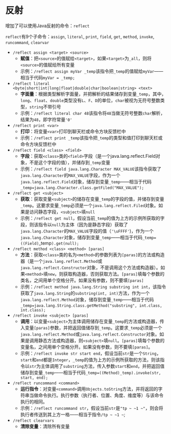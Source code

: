 # 反射
增加了可以使用Java反射的命令：`reflect`

`reflect`有9个子命令：`assign`, `literal`, `print`, `field`, `get`, `method`, `invoke`, `runcommand`, `clearvar`
- `/reflect assign <target> <source>`
  - **赋值**：把`<source>`的值赋给`<target>`，如果`<target>`为`_all`，则将`<source>`的值赋给所有变量
  - 示例：`/reflect assign myVar _temp`该指令把`_temp`的值赋给`myVar`——相当于代码`myVar = _temp;`
- `/reflect literal <byte|short|int|long|float|double|char|boolean|string> <text>`
  - **字面量**：根据类型解析字面量，并把解析的结果储存到变量`_temp`，其中，`long`、`float`、`double`类型没有`L`、`F`、`D`的单位，`char`被视为无符号整数类型，`string`不带引号
  - 示例：`/reflect literal char 48`该指令将`48`当做无符号整数`char`解析，结果为`48`，即字符常量`'0'`
- `/reflect print <var>`
  - **打印**：将变量`<var>`打印到聊天栏或命令方块反馈栏中
  - 示例：`/reflect print _temp`该指令把`_temp`的类型和值打印到聊天栏或命令方块反馈栏中
- `/reflect field <class> <field>`
  - **字段**：获取`<class>`类的`<field>`字段（是一个java.lang.reflect.Field对象，不是这个字段的值），并储存到`_temp`变量
  - 示例：`/reflect field java.lang.Character MAX_VALUE`该指令获取了`java.lang.Character`的`MAX_VALUE`字段，作为一个`java.lang.reflect.Field`对象，储存到变量`_temp`——相当于代码`_temp=java.lang.Character.class.getFiled("MAX_VALUE");`
- `/reflect get <subject>`
  - **获取**：获取变量`<subject>`的储存在变量`_temp`的字段的值，并储存到变量`_temp`。这要求变量`_temp`必须是一个`java.lang.reflect.Filed`对象。如果是访问静态字段，`<subject>`填`null`
  - 示例：`/reflect get null`，假设当前`_temp`的值为上方的示例所获取的字段，则该指令以`null`为主体（因为是静态字段）获取了`java.lang.Character`的`MAX_VALUE`字段的值（`'\uFFFF'`)，作为一个`java.lang.Character`对象，储存到变量`_temp`——相当于代码`_temp=((Field)`_temp`).get(null);`
- `/reflect method <class> <method> [paras]`
  - **方法**：获取`<class>`类的名为`<method>`的参数列表为`[paras]`的方法或构造器（是一个`java.lang.reflect.Method`或`java.lang.reflect.Constructor`对象，不是调用这个方法或构造器）。如果`<method>`填`new`，则获取构造器，否则获取方法。`[paras]`填每个参数的类名，之间用单个空格分开。如果没有参数，则不要填`[paras]`
  - 示例：`/reflect method java.lang.String substring int int`，该指令获取了`java.lang.String`的`substring(int, int)`方法，作为一个`java.lang.reflect.Method`对象，储存到变量`_temp`——相当于代码`_temp=java.lang.String.class.getMethod("substring", int.class, int.class);`
- `/reflect invoke <subject> [paras]`
  - **调用**：以变量`<subject>`为主体调用储存在变量`_temp`的方法或构造器，传入变量`[paras]`参数，并把返回值储存到`_temp`。这要求`_temp`必须是一个`java.lang.reflect.Method`或`java.lang.reflect.Constructor`对象。如果是调用静态方法或构造器，则`<subject>`填`null`。`[paras]`填每个参数的变量名，之间用单个空格分开。如果没有参数，则不要填`[paras]`。
  - 示例：`/reflect invoke str start end`，假设当前`str`是一个`String`，`start`和`end`都是`Integer`，`_temp`的值为上方的示例所获取的方法，则该指令以`str`为主体调用了`substring`方法，传入参数`start`和`end`，并把返回值储存到变量`_temp`——相当于代码`_temp=((Method)_temp).invoke(str, start, end);`
- `/reflect runcommand <command>`
  - **运行指令**：对变量`<command>`调用`Objects.toString`方法，并将返回的字符串当做命令执行。执行参数（执行者、位置、角度、维度等）与该命令执行的相同。
  - 示例：`/reflect runcommand str`，假设当前`str`是`"tp ~ ~1 ~"`，则会将执行者传送到其上方一格——相当于指令`/tp ~ ~1 ~`;
- `/reflect clearvars`
  - **清除变量**：清除所有变量